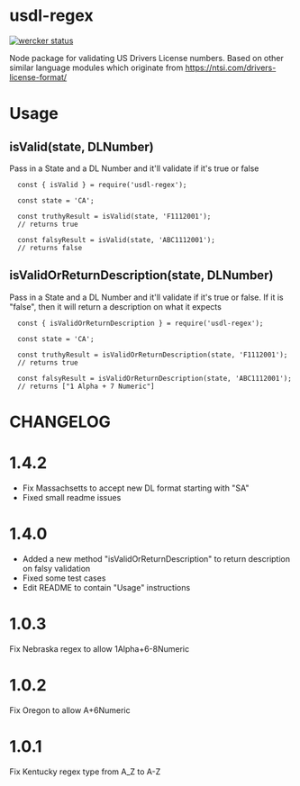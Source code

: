 usdl-regex
==========

[![wercker status](https://app.wercker.com/status/50fd960ab71deb402345dddc7c3a5ee4/s/master "wercker status")](https://app.wercker.com/project/byKey/50fd960ab71deb402345dddc7c3a5ee4)

Node package for validating US Drivers License numbers. Based on other similar language modules which originate from https://ntsi.com/drivers-license-format/

Usage
=========
## isValid(state, DLNumber)
Pass in a State and a DL Number and it'll validate if it's true or false
```
  const { isValid } = require('usdl-regex');

  const state = 'CA';

  const truthyResult = isValid(state, 'F1112001');
  // returns true

  const falsyResult = isValid(state, 'ABC1112001');
  // returns false
```

## isValidOrReturnDescription(state, DLNumber)
Pass in a State and a DL Number and it'll validate if it's true or false.
If it is "false", then it will return a description on what it expects
```
  const { isValidOrReturnDescription } = require('usdl-regex');

  const state = 'CA';

  const truthyResult = isValidOrReturnDescription(state, 'F1112001');
  // returns true

  const falsyResult = isValidOrReturnDescription(state, 'ABC1112001');
  // returns ["1 Alpha + 7 Numeric"]
```

CHANGELOG
=========
# 1.4.2
- Fix Massachsetts to accept new DL format starting with "SA"
- Fixed small readme issues

# 1.4.0
- Added a new method "isValidOrReturnDescription" to return description on falsy validation
- Fixed some test cases
- Edit README to contain "Usage" instructions

# 1.0.3
Fix Nebraska regex to allow 1Alpha+6-8Numeric

# 1.0.2
Fix Oregon to allow A+6Numeric

# 1.0.1
Fix Kentucky regex type from A_Z to A-Z
